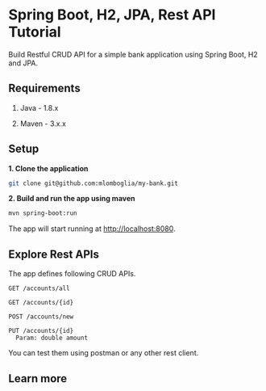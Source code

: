 # Spring Boot, H2, JPA, Rest API Tutorial

Build Restful CRUD API for a simple bank application using Spring Boot, H2 and JPA.

## Requirements

1. Java - 1.8.x

2. Maven - 3.x.x

## Setup

**1. Clone the application**

```bash
git clone git@github.com:mlomboglia/my-bank.git
```

**2. Build and run the app using maven**

```bash
mvn spring-boot:run
```

The app will start running at <http://localhost:8080>.

## Explore Rest APIs

The app defines following CRUD APIs.

    GET /accounts/all
    
    GET /accounts/{id}
    
    POST /accounts/new
    
    PUT /accounts/{id}
      Param: double amount

You can test them using postman or any other rest client.

## Learn more

